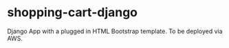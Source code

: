 # shopping-cart-django

Django App with a plugged in HTML Bootstrap template. To be deployed via AWS.
